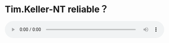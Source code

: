 # Tim.Keller-NT reliable？

<audio style="width: 100%;" preload="false" controls controlslist="nodownload"><source src="http://file.simai.life/audio/mp3/old/12265.mp3" type="audio/mpeg">Your browser does not support the audio element.</audio>


